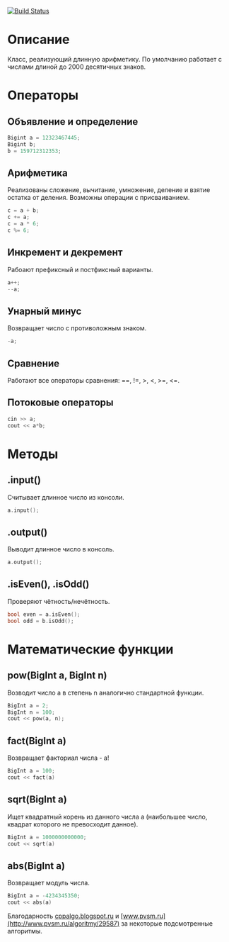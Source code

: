 [![Build Status](https://travis-ci.org/ishmukhamet/cpp-bigint.svg)](https://travis-ci.org/ishmukhamet/cpp-bigint)

# Описание
Класс, реализующий длинную арифметику. По умолчанию работает с числами длиной до 2000 десятичных знаков.

# Операторы
## Объявление и определение
```C++
Bigint a = 12323467445;
Bigint b;
b = 159712312353;
```

## Арифметика
Реализованы сложение, вычитание, умножение, деление и взятие остатка от деления. Возможны операции с присваиванием.
```C++
c = a + b;
c += a;
c = a * 6;
c %= 6;
```

## Инкремент и декремент
Рабоают префиксный и постфиксный варианты.
```C++
a++;
--a;
```

## Унарный минус
Возвращает число с противоложным знаком.
```C++
-a;
```

## Сравнение
Работают все операторы сравнения: ==, !=, >, <, >=, <=.

## Потоковые операторы
```C++
cin >> a;
cout << a*b;
```

# Методы
## .input()
Считывает длинное число из консоли.
```C++
a.input();
```

## .output()
Выводит длинное число в консоль.
```C++
a.output();
```

## .isEven(), .isOdd()
Проверяют чётность/нечётность.
```C++
bool even = a.isEven();
bool odd = b.isOdd();
```

# Математические функции
## pow(BigInt a, BigInt n)
Возводит число a в степень n аналогично стандартной функции.
```C++
BigInt a = 2;
BigInt n = 100;
cout << pow(a, n);
```

## fact(BigInt a)
Возвращает факториал числа - a!
```C++
BigInt a = 100;
cout << fact(a)
```

## sqrt(BigInt a)
Ищет квадратный корень из данного числа a (наибольшее число, квадрат которого не превосходит данное).
```C++
BigInt a = 1000000000000;
cout << sqrt(a)
```
## abs(BigInt a)
Возвращает модуль числа.
```C++
BigInt a = -4234345350;
cout << abs(a)
```
Благодарность [cppalgo.blogspot.ru](http://cppalgo.blogspot.ru/2010/05/blog-post.html) и [www.pvsm.ru](http://www.pvsm.ru/algoritmy/29587) за некоторые подсмотренные алгоритмы.
